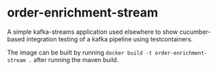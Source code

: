 # order-enrichment-stream

A simple kafka-streams application used elsewhere to show cucumber-based integration testing of a kafka pipeline using testcontainers.

The image can be built by running `docker build -t order-enrichment-stream .` after running the maven build.
